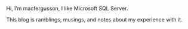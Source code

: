 Hi, I’m macfergusson, I like Microsoft SQL Server.

This blog is ramblings, musings, and notes about my experience with it.
